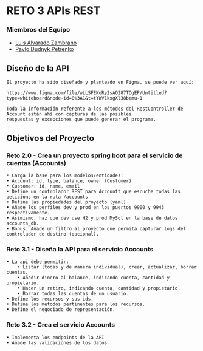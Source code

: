 # RETO 3 APIs REST

### Miembros del Equipo

- [Luis Alvarado Zambrano](https://github.com/LuisAlvaradoDXC)
- [Pavlo Dudnyk Petrenko](https://github.com/PABLOKUMAR1993)

## Diseño de la API

    El proyecto ha sido diseñado y planteado en Figma, se puede ver aquí:

    https://www.figma.com/file/wLLSFEKoRy2sAO287TOgEP/Untitled?type=whiteboard&node-id=0%3A1&t=tYWV1kxgXl38bemu-1

    Toda la información referente a los métodos del RestController de Account están ahí con capturas de las posibles
    respuestas y excepciones que puede generar el programa.

## Objetivos del Proyecto

### Reto 2.0 - Crea un proyecto spring boot para el servicio de cuentas (Accounts)
    • Carga la base para los modelos/entidades:
    • Account: id, type, balance, owner (Customer)
    • Customer: id, name, email
    • Define un controlador REST para Accountt que escuche todas las peticions en la ruta /accounts
    • Define las propiedades del proyecto (yaml)
    • Añade los perfiles dev y prod en los puertos 9900 y 9943 respectivamente.
    • Asimismo, haz que dev use H2 y prod MySql en la base de datos accounts_db.
    • Bonus: Añade un filtro al proyecto que permita capturar logs del controlador de destino (opcional).

### Reto 3.1 - Diseña la API para el servicio Accounts
    • La api debe permitir:
        • Listar (todas y de manera individual), crear, actualizar, borrar cuentas.
        • Añadir dinero al balance, indicando cuenta, cantidad y propietario.
        • Hacer un retiro, indicando cuenta, cantidad y propietario.
        • Borrar todas las cuentas de un usuario.
    • Define los recursos y sus ids.
    • Define los métodos pertinentes para los recursos.
    • Define el negociado de representación.

### Reto 3.2 - Crea el servicio Accounts
    • Implementa los endpoints de la API
    • Añade las validaciones de los datos
